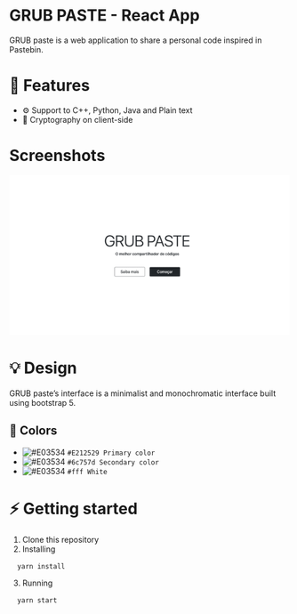 # GRUB PASTE - React App

GRUB paste is a web application to share a personal code inspired in Pastebin.

# 🚀 Features
- ⚙️ Support to C++, Python, Java and Plain text
- 🔑 Cryptography on client-side

# Screenshots
![](images/app.gif)

# 💡 Design 
GRUB paste’s interface is a minimalist and monochromatic interface built using bootstrap 5.

## 🎨 Colors
- ![#E03534](https://via.placeholder.com/15/212529/000000?text=+) `#E212529 Primary color`
- ![#E03534](https://via.placeholder.com/15/6c757d/000000?text=+) `#6c757d Secondary color `
- ![#E03534](https://via.placeholder.com/15/fff/000000?text=+) `#fff White`

# ⚡️ Getting started
1. Clone this repository
2. Installing
 ```sh
   yarn install
```
3. Running
 ```sh
   yarn start
```
